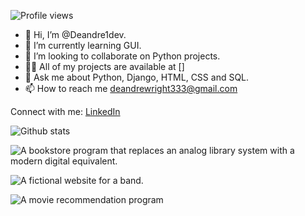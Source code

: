 ![Profile views](https://komarev.com/ghpvc/?username=Deandre1dev)

- 👋 Hi, I’m @Deandre1dev.
- 🌱 I’m currently learning GUI.
- 👯 I’m looking to collaborate on Python projects.
- 👨‍💻 All of my projects are available at
  []
- 💬 Ask me about Python, Django, HTML, CSS and SQL.
- 📫 How to reach me [deandrewright333@gmail.com](deandrewright333@gmail.com)

 Connect with me:
 [LinkedIn](www.linkedin.com/in/deandre-wright-b99694265)

 ![Github stats](https://github-readme-stats.vercel.app/api?username=Deandre1dev)

 ![A bookstore program that replaces an analog library system with a modern digital equivalent.](https://github-readme-stats.vercel.app/api/pin/?username=Deandre1dev&repo=Bookstore)

 ![A fictional website for a band.](https://github-readme-stats.vercel.app/api/pin/?username=Deandre1dev&repo=Task10)

 ![A movie recommendation program](https://github-readme-stats.vercel.app/api/pin/?username=Deandre1dev&repo=Recommend)
<!---
Deandre1dev/Deandre1dev is a ✨ special ✨ repository because its `README.md` (this file) appears on your GitHub profile.
You can click the Preview link to take a look at your changes.
--->
